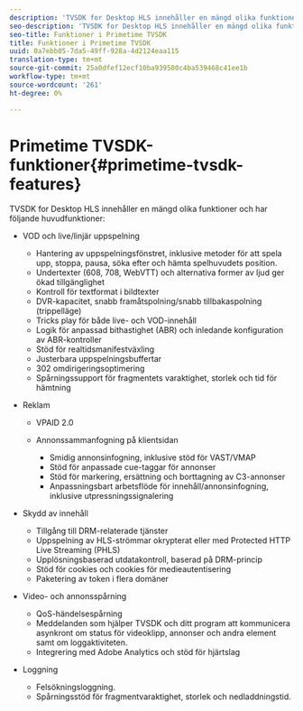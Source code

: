 ```yaml
---
description: 'TVSDK for Desktop HLS innehåller en mängd olika funktioner och har följande huvudfunktioner '
seo-description: 'TVSDK for Desktop HLS innehåller en mängd olika funktioner och har följande huvudfunktioner '
seo-title: Funktioner i Primetime TVSDK
title: Funktioner i Primetime TVSDK
uuid: 0a7ebb05-7da5-49ff-928a-4d2124eaa115
translation-type: tm+mt
source-git-commit: 25a0dfef12ecf10ba939500c4ba539468c41ee1b
workflow-type: tm+mt
source-wordcount: '261'
ht-degree: 0%

---
```



# Primetime TVSDK-funktioner{#primetime-tvsdk-features}

TVSDK for Desktop HLS innehåller en mängd olika funktioner och har följande huvudfunktioner:

* VOD och live/linjär uppspelning

   * Hantering av uppspelningsfönstret, inklusive metoder för att spela upp, stoppa, pausa, söka efter och hämta spelhuvudets position.
   * Undertexter (608, 708, WebVTT) och alternativa former av ljud ger ökad tillgänglighet
   * Kontroll för textformat i bildtexter
   * DVR-kapacitet, snabb framåtspolning/snabb tillbakaspolning (trippelläge)
   * Tricks play för både live- och VOD-innehåll
   * Logik för anpassad bithastighet (ABR) och inledande konfiguration av ABR-kontroller
   * Stöd för realtidsmanifestväxling
   * Justerbara uppspelningsbuffertar
   * 302 omdirigeringsoptimering
   * Spårningssupport för fragmentets varaktighet, storlek och tid för hämtning

* Reklam

   * VPAID 2.0
   * Annonssammanfogning på klientsidan

      * Smidig annonsinfogning, inklusive stöd för VAST/VMAP
      * Stöd för anpassade cue-taggar för annonser
      * Stöd för markering, ersättning och borttagning av C3-annonser
      * Anpassningsbart arbetsflöde för innehåll/annonsinfogning, inklusive utpressningssignalering

* Skydd av innehåll

   * Tillgång till DRM-relaterade tjänster
   * Uppspelning av HLS-strömmar okrypterat eller med Protected HTTP Live Streaming (PHLS)
   * Upplösningsbaserad utdatakontroll, baserad på DRM-princip
   * Stöd för cookies och cookies för medieautentisering
   * Paketering av token i flera domäner

* Video- och annonsspårning

   * QoS-händelsespårning
   * Meddelanden som hjälper TVSDK och ditt program att kommunicera asynkront om status för videoklipp, annonser och andra element samt om loggaktiviteten.
   * Integrering med Adobe Analytics och stöd för hjärtslag

* Loggning

   * Felsökningsloggning.
   * Spårningsstöd för fragmentvaraktighet, storlek och nedladdningstid.